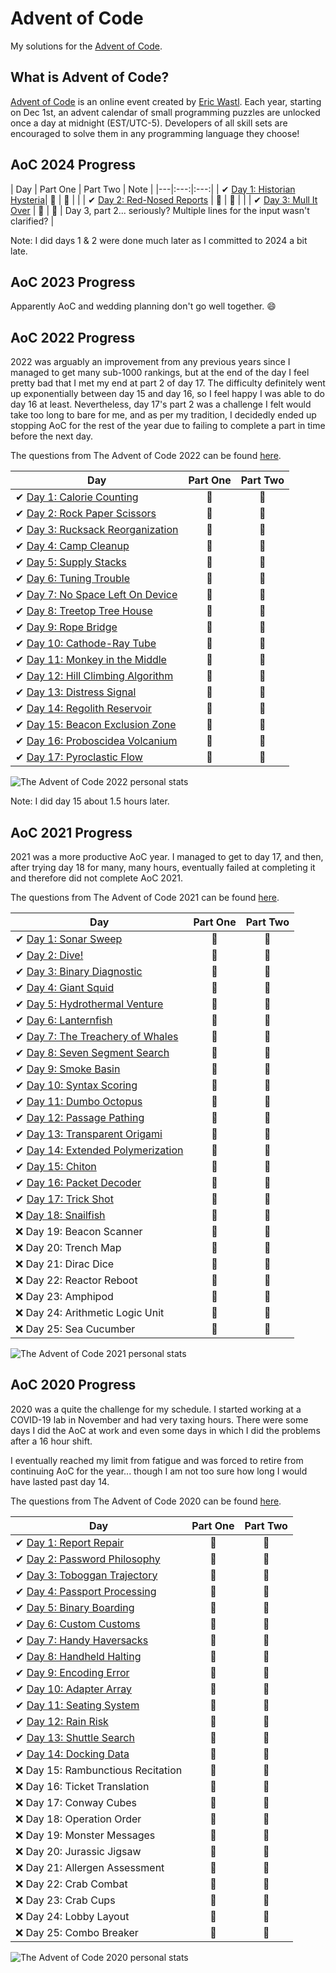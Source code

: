 # Advent of Code

My solutions for the [Advent of Code](https://adventofcode.com/).

## What is Advent of Code?

[Advent of Code](http://adventofcode.com) is an online event created by [Eric Wastl](https://github.com/topaz). Each year, starting on Dec 1st, an advent calendar of small programming puzzles are unlocked once a day at midnight (EST/UTC-5). Developers of all skill sets are encouraged to solve them in any programming language they choose!

## AoC 2024 Progress

| Day  | Part One | Part Two | Note |
|---|:---:|:---:|
| ✔ [Day 1: Historian Hysteria](2024/day01)| 🌟 | 🌟 | |
| ✔ [Day 2: Red-Nosed Reports](2024/day02) | 🌟 | 🌟 | |
| ✔ [Day 3: Mull It Over](2024/day03) | 🌟 | 🌟 | Day 3, part 2... seriously? Multiple lines for the input wasn't clarified? |

Note: I did days 1 & 2 were done much later as I committed to 2024 a bit late.

## AoC 2023 Progress

Apparently AoC and wedding planning don't go well together. :smile:

## AoC 2022 Progress

2022 was arguably an improvement from any previous years since I managed to get many sub-1000 rankings, but at the end of the day I feel pretty bad that I met my end at part 2 of day 17. The difficulty definitely went up exponentially between day 15 and day 16, so I feel happy I was able to do day 16 at least. Nevertheless, day 17's part 2 was a challenge I felt would take too long to bare for me, and as per my tradition, I decidedly ended up stopping AoC for the rest of the year due to failing to complete a part in time before the next day.

The questions from The Advent of Code 2022 can be found [here](https://adventofcode.com/2022/).

| Day  | Part One | Part Two |
|---|:---:|:---:|
| ✔ [Day 1: Calorie Counting](2022/day01)| 🌟 | 🌟 |
| ✔ [Day 2: Rock Paper Scissors](2022/day02) | 🌟 | 🌟 |
| ✔ [Day 3: Rucksack Reorganization](2022/day03) | 🌟 | 🌟 |
| ✔ [Day 4: Camp Cleanup](2022/day04) | 🌟 | 🌟 |
| ✔ [Day 5: Supply Stacks](2022/day05) | 🌟 | 🌟 |
| ✔ [Day 6: Tuning Trouble](2022/day06) | 🌟 | 🌟 |
| ✔ [Day 7: No Space Left On Device](2022/day07) | 🌟 | 🌟 |
| ✔ [Day 8: Treetop Tree House](2022/day08) | 🌟 | 🌟 |
| ✔ [Day 9: Rope Bridge](2022/day09) | 🌟 | 🌟 |
| ✔ [Day 10: Cathode-Ray Tube](2022/day10) | 🌟 | 🌟 |
| ✔ [Day 11: Monkey in the Middle](2022/day11) | 🌟 | 🌟 |
| ✔ [Day 12: Hill Climbing Algorithm](2022/day12) | 🌟 | 🌟 |
| ✔ [Day 13: Distress Signal](2022/day13) | 🌟 | 🌟 |
| ✔ [Day 14: Regolith Reservoir](2022/day14) | 🌟 | 🌟 |
| ✔ [Day 15: Beacon Exclusion Zone](2022/day15) | 🌟 | 🌟 |
| ✔ [Day 16: Proboscidea Volcanium](2022/day16) | 🌟 | 🌟 |
| ✔ [Day 17: Pyroclastic Flow](2022/day17) | 🌟 | 🚫 |

![The Advent of Code 2022 personal stats](https://i.imgur.com/3qP8Sja.png)

Note: I did day 15 about 1.5 hours later.

## AoC 2021 Progress

2021 was a more productive AoC year. I managed to get to day 17, and then, after trying day 18 for many, many hours, eventually failed at completing it and therefore did not complete AoC 2021.

The questions from The Advent of Code 2021 can be found [here](https://adventofcode.com/2021/).

| Day  | Part One | Part Two |
|---|:---:|:---:|
| ✔ [Day 1: Sonar Sweep](2021/day01)| 🌟 | 🌟 |
| ✔ [Day 2: Dive!](2021/day02)| 🌟 | 🌟 |
| ✔ [Day 3: Binary Diagnostic](2021/day03)| 🌟 | 🌟 |
| ✔ [Day 4: Giant Squid](2021/day04)| 🌟 | 🌟 |
| ✔ [Day 5: Hydrothermal Venture](2021/day05)| 🌟 | 🌟 |
| ✔ [Day 6: Lanternfish](2021/day06)| 🌟 | 🌟 |
| ✔ [Day 7: The Treachery of Whales](2021/day07)| 🌟 | 🌟 |
| ✔ [Day 8: Seven Segment Search](2021/day08)| 🌟 | 🌟 |
| ✔ [Day 9: Smoke Basin](2021/day09)| 🌟 | 🌟 |
| ✔ [Day 10: Syntax Scoring](2021/day10)| 🌟 | 🌟 |
| ✔ [Day 11: Dumbo Octopus](2021/day11)| 🌟 | 🌟 |
| ✔ [Day 12: Passage Pathing](2021/day12)| 🌟 | 🌟 |
| ✔ [Day 13: Transparent Origami](2021/day13)| 🌟 | 🌟 |
| ✔ [Day 14: Extended Polymerization](2021/day14)| 🌟 | 🌟 |
| ✔ [Day 15: Chiton](2021/day15)| 🌟 | 🌟 |
| ✔ [Day 16: Packet Decoder](2021/day16)| 🌟 | 🌟 |
| ✔ [Day 17: Trick Shot](2021/day17)| 🌟 | 🌟 |
| ❌ [Day 18: Snailfish](2021/day18) | 🚫 | 🚫 |
| ❌ Day 19: Beacon Scanner | 🚫 | 🚫 |
| ❌ Day 20: Trench Map | 🚫 | 🚫 |
| ❌ Day 21: Dirac Dice | 🚫 | 🚫 |
| ❌ Day 22: Reactor Reboot | 🚫 | 🚫 |
| ❌ Day 23: Amphipod | 🚫 | 🚫 |
| ❌ Day 24: Arithmetic Logic Unit | 🚫 | 🚫 |
| ❌ Day 25: Sea Cucumber | 🚫 | 🚫 |

![The Advent of Code 2021 personal stats](https://i.imgur.com/H0Zi7vV.png)

## AoC 2020 Progress

2020 was a quite the challenge for my schedule. I started working at a COVID-19 lab in November and had very taxing hours. There were some days I did the AoC at work and even some days in which I did the problems after a 16 hour shift.

I eventually reached my limit from fatigue and was forced to retire from continuing AoC for the year... though I am not too sure how long I would have lasted past day 14.

The questions from The Advent of Code 2020 can be found [here](https://adventofcode.com/2020/).

| Day  | Part One | Part Two |
|---|:---:|:---:|
| ✔ [Day 1: Report Repair](2020/Day%2001)| 🌟 | 🌟 |
| ✔ [Day 2: Password Philosophy](2020/Day%2002)| 🌟 | 🌟 |
| ✔ [Day 3: Toboggan Trajectory](2020/Day%2003)| 🌟 | 🌟 |
| ✔ [Day 4: Passport Processing](2020/Day%2004)| 🌟 | 🌟 |
| ✔ [Day 5: Binary Boarding](2020/Day%2005)| 🌟 | 🌟 |
| ✔ [Day 6: Custom Customs](2020/Day%2006)| 🌟 | 🌟 |
| ✔ [Day 7: Handy Haversacks](2020/Day%2007)| 🌟 |🌟 |
| ✔ [Day 8: Handheld Halting](2020/Day%2008)| 🌟 | 🌟 |
| ✔ [Day 9: Encoding Error](2020/Day%2009)| 🌟 | 🌟 |
| ✔ [Day 10: Adapter Array](2020/Day%2010)| 🌟 | 🌟 |
| ✔ [Day 11: Seating System](2020/Day%2011)| 🌟 | 🌟 |
| ✔ [Day 12: Rain Risk](2020/Day%2012)| 🌟 | 🌟 |
| ✔ [Day 13: Shuttle Search](2020/Day%2013)| 🌟 | 🌟 |
| ✔ [Day 14: Docking Data](2020/Day%2014)| 🌟 | 🌟 |
| ❌ Day 15: Rambunctious Recitation| 🚫 | 🚫 |
| ❌ Day 16: Ticket Translation| 🚫 | 🚫 |
| ❌ Day 17: Conway Cubes| 🚫 | 🚫 |
| ❌ Day 18: Operation Order| 🚫 | 🚫 |
| ❌ Day 19: Monster Messages| 🚫 | 🚫 |
| ❌ Day 20: Jurassic Jigsaw| 🚫 | 🚫 |
| ❌ Day 21: Allergen Assessment| 🚫 | 🚫 |
| ❌ Day 22: Crab Combat| 🚫 | 🚫 |
| ❌ Day 23: Crab Cups| 🚫 | 🚫 |
| ❌ Day 24: Lobby Layout| 🚫 | 🚫 |
| ❌ Day 25: Combo Breaker| 🚫 | 🚫 |

![The Advent of Code 2020 personal stats](https://i.imgur.com/wGAAJYE.png)
